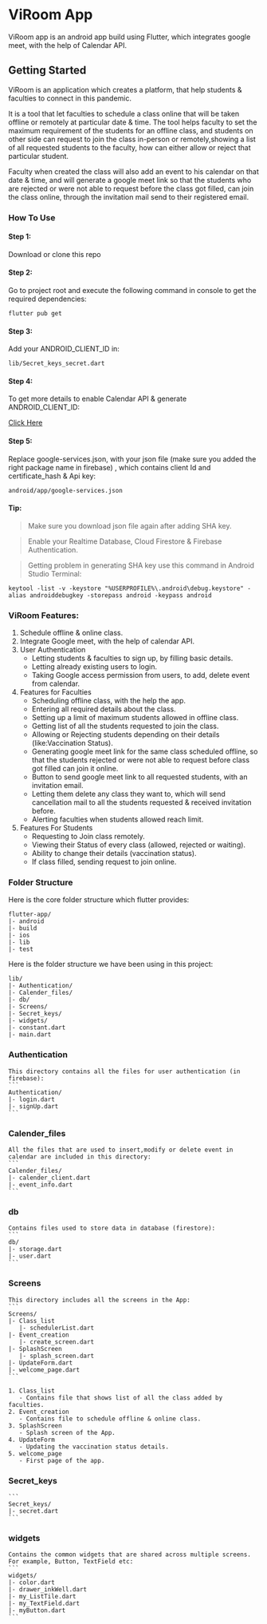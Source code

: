 # ViRoom App

ViRoom app is an android app build using Flutter, which integrates google meet, with the help of Calendar API.



## Getting Started

ViRoom is an application which creates a platform, that help students & faculties to connect in this pandemic.

It is a tool that let faculties to schedule a class online that will be taken offline or remotely at particular
date & time. The tool helps faculty to set the maximum requirement of the students for an offline class,
and students on other side can request to join the class in-person or remotely,showing a list of all
requested students to the faculty, how can either allow or reject that particular student.

Faculty when created the class will also add an event to his calendar on that date & time, and will generate a google
meet link so that the students who are rejected or were not able to request before the class got filled,
can join the class online, through the invitation mail send to their registered email.


### How To Use

#### Step 1:
Download or clone this repo

#### Step 2:
Go to project root and execute the following command in console to get the required dependencies:

`flutter pub get`

#### Step 3:
Add your ANDROID_CLIENT_ID in:

`lib/Secret_keys_secret.dart`

#### Step 4:
To get more details to enable Calendar API & generate ANDROID_CLIENT_ID:

[Click Here](https://blog.codemagic.io/google-meet-events-in-flutter/)

#### Step 5:
Replace google-services.json, with your json file (make sure you added the
right package name in firebase) , which contains client Id and certificate_hash & Api key:

`android/app/google-services.json`

#### Tip:
> Make sure you download json file again after adding SHA key.

> Enable your Realtime Database, Cloud Firestore & Firebase Authentication.

> Getting problem in generating SHA key use this command in Android Studio Terminal:

`keytool -list -v -keystore "%USERPROFILE%\.android\debug.keystore" -alias androiddebugkey -storepass android -keypass android`


### ViRoom Features:

 1. Schedule offline & online class.
 2. Integrate Google meet, with the help of calendar API.
 3. User Authentication
    - Letting students & faculties to sign up, by filling basic details.
    - Letting already existing users to login.
    - Taking Google access permission from users, to add, delete event from calendar.
 4. Features for Faculties
    - Scheduling offline class, with the help the app.
    - Entering all required details about the class.
    - Setting up a limit of maximum students allowed in offline class.
    - Getting list of all the students requested to join the class.
    - Allowing or Rejecting students depending on their details (like:Vaccination Status).
    - Generating google meet link for the same class scheduled offline, so that the students rejected or were not able
    to request before class got filled can join it online.
    - Button to send google meet link to all requested students, with an invitation email.
    - Letting them delete any class they want to, which will send cancellation mail to all the students requested
     & received invitation before.
    - Alerting faculties when students allowed reach limit.
 5. Features For Students
    - Requesting to Join class remotely.
    - Viewing their Status of every class (allowed, rejected or waiting).
    - Ability to change their details (vaccination status).
    - If class filled, sending request to join online.

### Folder Structure
   Here is the core folder structure which flutter provides:
   ```
   flutter-app/
   |- android
   |- build
   |- ios
   |- lib
   |- test
   ```
   Here is the folder structure we have been using in this project:
   ```
   lib/
   |- Authentication/
   |- Calender_files/
   |- db/
   |- Screens/
   |- Secret_keys/
   |- widgets/
   |- constant.dart
   |- main.dart
   ```
### Authentication
    This directory contains all the files for user authentication (in firebase):
    ```
    Authentication/
    |- login.dart
    |- signUp.dart
    ```

### Calender_files
    All the files that are used to insert,modify or delete event in calendar are included in this directory:
    ```
    Calender_files/
    |- calender_client.dart
    |- event_info.dart
    ```

### db
    Contains files used to store data in database (firestore):
    ```
    db/
    |- storage.dart
    |- user.dart
    ```

### Screens
    This directory includes all the screens in the App:
    ```
    Screens/
    |- Class_list
       |- schedulerList.dart
    |- Event_creation
       |- create_screen.dart
    |- SplashScreen
       |- splash_screen.dart
    |- UpdateForm.dart
    |- welcome_page.dart
    ```

    1. Class_list
       - Contains file that shows list of all the class added by faculties.
    2. Event_creation
       - Contains file to schedule offline & online class.
    3. SplashScreen
       - Splash screen of the App.
    4. UpdateForm
       - Updating the vaccination status details.
    5. welcome_page
       - First page of the app.


### Secret_keys
    ```
    Secret_keys/
    |- secret.dart
    ```

### widgets
    Contains the common widgets that are shared across multiple screens. For example, Button, TextField etc:
    ```
    widgets/
    |- color.dart
    |- drawer_inkWell.dart
    |- my_ListTile.dart
    |- my_TextField.dart
    |- myButton.dart
    ```



















